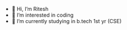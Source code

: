 - 👋 Hi, I’m Ritesh
- 👀 I’m interested in coding
- 🌱 I’m currently studying in b.tech 1st yr (CSE)

<!---
K123Ritesh/K123Ritesh is a ✨ special ✨ repository because its `README.md` (this file) appears on your GitHub profile.
You can click the Preview link to take a look at your changes.
--->
